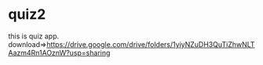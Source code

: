 # quiz2
this is quiz app.
download=>https://drive.google.com/drive/folders/1yiyNZuDH3QuTiZhwNLTAazm4Rn1AOznW?usp=sharing
